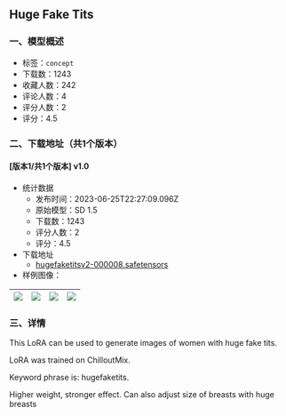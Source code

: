 ## Huge Fake Tits
### 一、模型概述

- 标签：`concept`
- 下载数：1243
- 收藏人数：242
- 评论人数：4
- 评分人数：2
- 评分：4.5

### 二、下载地址（共1个版本）

#### [版本1/共1个版本] v1.0

- 统计数据
  - 发布时间：2023-06-25T22:27:09.096Z
  - 原始模型：SD 1.5
  - 下载数：1243
  - 评分人数：2
  - 评分：4.5
- 下载地址
  - [hugefaketitsv2-000008.safetensors](https://civitai.com/api/download/models/103897)
- 样例图像：

| <img src="https://image.civitai.com/xG1nkqKTMzGDvpLrqFT7WA/7aa9e367-8181-43f4-9270-32608273950e/width=450/1286164.jpeg" /> | <img src="https://image.civitai.com/xG1nkqKTMzGDvpLrqFT7WA/23a72195-9200-4a04-bd7b-d93dcb166ea1/width=450/1286168.jpeg" /> | <img src="https://image.civitai.com/xG1nkqKTMzGDvpLrqFT7WA/51c2eaeb-8312-4b07-a449-e057b55d5a7d/width=450/1286167.jpeg" /> | <img src="https://image.civitai.com/xG1nkqKTMzGDvpLrqFT7WA/d43ee4a2-98ea-4f55-8f4a-382483f25b22/width=450/1286165.jpeg" /> |
| ---- | ---- | ---- | ---- |


### 三、详情
<p>This LoRA can be used to generate images of women with huge fake tits.</p><p></p><p>LoRA was trained on ChilloutMix.</p><p></p><p>Keyword phrase is: hugefaketits.</p><p></p><p>Higher weight, stronger effect. Can also adjust size of breasts with huge breasts</p>
